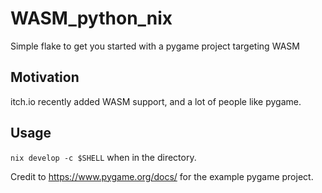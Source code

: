 # WASM_python_nix
Simple flake to get you started with a pygame project targeting WASM

## Motivation
itch.io recently added WASM support, and a lot of people like pygame.

## Usage
`nix develop -c $SHELL` when in the directory.

Credit to https://www.pygame.org/docs/ for the example pygame project.
